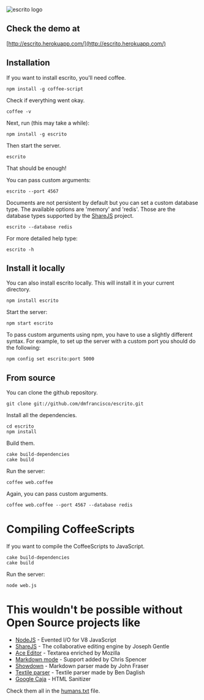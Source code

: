 ![escrito logo](http://dmfranc.com/assets/escrito.png)

## Check the demo at
[http://escrito.herokuapp.com/](http://escrito.herokuapp.com/)


## Installation

If you want to install escrito, you'll need coffee.

    npm install -g coffee-script

Check if everything went okay.

    coffee -v

Next, run (this may take a while):

    npm install -g escrito

Then start the server.

    escrito

That should be enough!

You can pass custom arguments:

    escrito --port 4567

Documents are not persistent by default but you can set a custom database type.
The available options are 'memory' and 'redis'. Those are the database types supported by the [ShareJS](https://github.com/josephg/ShareJS/) project.

    escrito --database redis

For more detailed help type:

    escrito -h


## Install it locally

You can also install escrito locally. This will install it in your current directory.

    npm install escrito

Start the server:

    npm start escrito

To pass custom arguments using npm, you have to use a slightly different syntax.
For example, to set up the server with a custom port you should do the following:

    npm config set escrito:port 5000


## From source

You can clone the github repository.

    git clone git://github.com/dmfrancisco/escrito.git

Install all the dependencies.

    cd escrito
    npm install

Build them.

    cake build-dependencies
    cake build

Run the server:

    coffee web.coffee

Again, you can pass custom arguments.

    coffee web.coffee --port 4567 --database redis


# Compiling CoffeeScripts

If you want to compile the CoffeeScripts to JavaScript.

    cake build-dependencies
    cake build

Run the server:

    node web.js


# This wouldn't be possible without Open Source projects like

* [NodeJS](http://nodejs.org/) - Evented I/O for V8 JavaScript
* [ShareJS](https://github.com/josephg/ShareJS/) - The collaborative editing engine by Joseph Gentle
* [Ace Editor](https://github.com/ajaxorg/ace/) - Textarea enriched by Mozilla
* [Markdown mode](https://github.com/fivesixty/notepages/) - Support added by Chris Spencer
* [Showdown](https://github.com/fivesixty/mdext/) - Markdown parser made by John Fraser
* [Textile parser](https://github.com/miebach/js-textile/) - Textile parser made by Ben Daglish
* [Google Caja](http://code.google.com/p/google-caja/) - HTML Sanitizer

Check them all in the [humans.txt](http://escrito.herokuapp.com/humans.txt) file.
